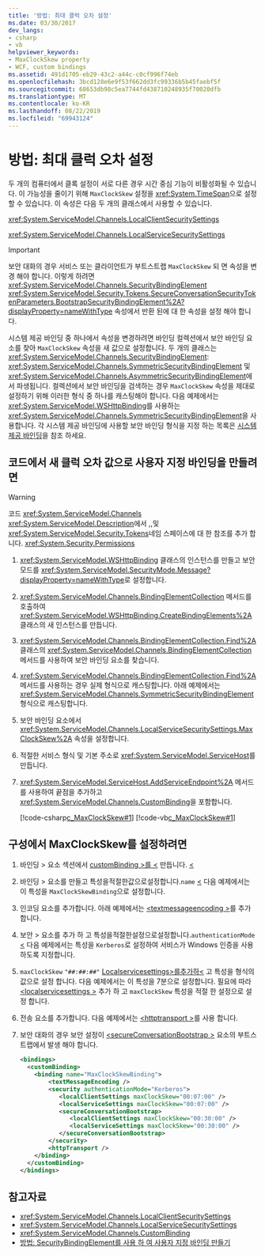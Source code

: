 ```yaml
---
title: '방법: 최대 클럭 오차 설정'
ms.date: 03/30/2017
dev_langs:
- csharp
- vb
helpviewer_keywords:
- MaxClockSkew property
- WCF, custom bindings
ms.assetid: 491d1705-eb29-43c2-a44c-c0cf996f74eb
ms.openlocfilehash: 3bcd128e6e9f53f662dd3fc99336b5b45faebf5f
ms.sourcegitcommit: 68653db98c5ea7744fd438710248935f70020dfb
ms.translationtype: MT
ms.contentlocale: ko-KR
ms.lasthandoff: 08/22/2019
ms.locfileid: "69943124"
---
```

# <a name="how-to-set-a-max-clock-skew"></a>방법: 최대 클럭 오차 설정
두 개의 컴퓨터에서 클록 설정이 서로 다른 경우 시간 중심 기능이 비활성화될 수 있습니다. 이 가능성을 줄이기 위해 `MaxClockSkew` 설정을 <xref:System.TimeSpan>으로 설정할 수 있습니다. 이 속성은 다음 두 개의 클래스에서 사용할 수 있습니다.  
  
 <xref:System.ServiceModel.Channels.LocalClientSecuritySettings>  
  
 <xref:System.ServiceModel.Channels.LocalServiceSecuritySettings>  
  
> [!IMPORTANT]
> 보안 대화의 경우 서비스 또는 클라이언트가 부트스트랩 `MaxClockSkew` 되 면 속성을 변경 해야 합니다. 이렇게 하려면 <xref:System.ServiceModel.Channels.SecurityBindingElement> <xref:System.ServiceModel.Security.Tokens.SecureConversationSecurityTokenParameters.BootstrapSecurityBindingElement%2A?displayProperty=nameWithType> 속성에서 반환 된에 대 한 속성을 설정 해야 합니다.  
  
 시스템 제공 바인딩 중 하나에서 속성을 변경하려면 바인딩 컬렉션에서 보안 바인딩 요소를 찾아 `MaxClockSkew` 속성을 새 값으로 설정합니다. 두 개의 클래스는 <xref:System.ServiceModel.Channels.SecurityBindingElement>: <xref:System.ServiceModel.Channels.SymmetricSecurityBindingElement> 및 <xref:System.ServiceModel.Channels.AsymmetricSecurityBindingElement>에서 파생됩니다. 컬렉션에서 보안 바인딩을 검색하는 경우 `MaxClockSkew` 속성을 제대로 설정하기 위해 이러한 형식 중 하나를 캐스팅해야 합니다. 다음 예제에서는 <xref:System.ServiceModel.WSHttpBinding>를 사용하는 <xref:System.ServiceModel.Channels.SymmetricSecurityBindingElement>을 사용합니다. 각 시스템 제공 바인딩에 사용할 보안 바인딩 형식을 지정 하는 목록은 [시스템 제공 바인딩](../../../../docs/framework/wcf/system-provided-bindings.md)을 참조 하세요.  
  
## <a name="to-create-a-custom-binding-with-a-new-clock-skew-value-in-code"></a>코드에서 새 클럭 오차 값으로 사용자 지정 바인딩을 만들려면  
  
> [!WARNING]
> 코드 <xref:System.ServiceModel.Channels> <xref:System.ServiceModel.Description>에서 ,,및<xref:System.ServiceModel.Security.Tokens>네임 스페이스에 대 한 참조를 추가 합니다. <xref:System.Security.Permissions>  
  
1. <xref:System.ServiceModel.WSHttpBinding> 클래스의 인스턴스를 만들고 보안 모드를 <xref:System.ServiceModel.SecurityMode.Message?displayProperty=nameWithType>로 설정합니다.  
  
2. <xref:System.ServiceModel.Channels.BindingElementCollection> 메서드를 호출하여 <xref:System.ServiceModel.WSHttpBinding.CreateBindingElements%2A> 클래스의 새 인스턴스를 만듭니다.  
  
3. <xref:System.ServiceModel.Channels.BindingElementCollection.Find%2A> 클래스의 <xref:System.ServiceModel.Channels.BindingElementCollection> 메서드를 사용하여 보안 바인딩 요소를 찾습니다.  
  
4. <xref:System.ServiceModel.Channels.BindingElementCollection.Find%2A> 메서드를 사용하는 경우 실제 형식으로 캐스팅합니다. 아래 예제에서는 <xref:System.ServiceModel.Channels.SymmetricSecurityBindingElement> 형식으로 캐스팅합니다.  
  
5. 보안 바인딩 요소에서 <xref:System.ServiceModel.Channels.LocalServiceSecuritySettings.MaxClockSkew%2A> 속성을 설정합니다.  
  
6. 적절한 서비스 형식 및 기본 주소로 <xref:System.ServiceModel.ServiceHost>를 만듭니다.  
  
7. <xref:System.ServiceModel.ServiceHost.AddServiceEndpoint%2A> 메서드를 사용하여 끝점을 추가하고 <xref:System.ServiceModel.Channels.CustomBinding>을 포함합니다.  
  
     [!code-csharp[c_MaxClockSkew#1](../../../../samples/snippets/csharp/VS_Snippets_CFX/c_maxclockskew/cs/source.cs#1)]
     [!code-vb[c_MaxClockSkew#1](../../../../samples/snippets/visualbasic/VS_Snippets_CFX/c_maxclockskew/vb/source.vb#1)]  
  
## <a name="to-set-the-maxclockskew-in-configuration"></a>구성에서 MaxClockSkew를 설정하려면  
  
1. 바인딩 > 요소 섹션에서 [customBinding >를 \<](../../../../docs/framework/configure-apps/file-schema/wcf/custombinding.md) 만듭니다. [ \<](../../../../docs/framework/configure-apps/file-schema/wcf/bindings.md)  
  
2. 바인딩 > 요소를 만들고 특성을적절한값으로설정합니다.`name` [ \<](../../../../docs/framework/misc/binding.md) 다음 예제에서는 이 특성을 `MaxClockSkewBinding`으로 설정합니다.  
  
3. 인코딩 요소를 추가합니다. 아래 예제에서는 [ \<textmessageencoding >](../../../../docs/framework/configure-apps/file-schema/wcf/textmessageencoding.md)를 추가 합니다.  
  
4. 보안 > 요소를 추가 하 고 특성을적절한설정으로설정합니다.`authenticationMode` [ \<](../../../../docs/framework/configure-apps/file-schema/wcf/security-of-custombinding.md) 다음 예제에서는 특성을 `Kerberos`로 설정하여 서비스가 Windows 인증을 사용하도록 지정합니다.  
  
5. `maxClockSkew` `"##:##:##"` [ Localservicesettings>를추가하\<](../../../../docs/framework/configure-apps/file-schema/wcf/localservicesettings-element.md) 고 특성을 형식의 값으로 설정 합니다. 다음 예제에서는 이 특성을 7분으로 설정합니다. 필요에 따라 [ \<localservicesettings >](../../../../docs/framework/configure-apps/file-schema/wcf/localservicesettings-element.md) 추가 하 고 `maxClockSkew` 특성을 적절 한 설정으로 설정 합니다.  
  
6. 전송 요소를 추가합니다. 다음 예제에서는 [ \<httptransport >](../../../../docs/framework/configure-apps/file-schema/wcf/httptransport.md)를 사용 합니다.  
  
7. 보안 대화의 경우 보안 설정이 [ \<secureConversationBootstrap >](../../../../docs/framework/configure-apps/file-schema/wcf/secureconversationbootstrap.md) 요소의 부트스트랩에서 발생 해야 합니다.  
  
    ```xml  
    <bindings>  
      <customBinding>  
        <binding name="MaxClockSkewBinding">  
            <textMessageEncoding />  
            <security authenticationMode="Kerberos">  
               <localClientSettings maxClockSkew="00:07:00" />  
               <localServiceSettings maxClockSkew="00:07:00" />  
               <secureConversationBootstrap>  
                  <localClientSettings maxClockSkew="00:30:00" />  
                  <localServiceSettings maxClockSkew="00:30:00" />  
               </secureConversationBootstrap>  
            </security>  
            <httpTransport />  
        </binding>  
      </customBinding>  
    </bindings>  
    ```  
  
## <a name="see-also"></a>참고자료

- <xref:System.ServiceModel.Channels.LocalClientSecuritySettings>
- <xref:System.ServiceModel.Channels.LocalServiceSecuritySettings>
- <xref:System.ServiceModel.Channels.CustomBinding>
- [방법: SecurityBindingElement를 사용 하 여 사용자 지정 바인딩 만들기](../../../../docs/framework/wcf/feature-details/how-to-create-a-custom-binding-using-the-securitybindingelement.md)
